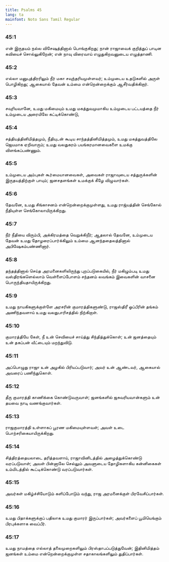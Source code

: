 ```yaml
---
title: Psalms 45
lang: ta
mainfont: Noto Sans Tamil Regular
---
```


###  45:1

என் இருதயம் நல்ல விசேஷத்தினால் பொங்குகிறது; நான் ராஜாவைக் குறித்துப் பாடின கவியைச் சொல்லுகிறேன்; என் நாவு விரைவாய் எழுதுகிறவனுடைய எழுத்தாணி.

###  45:2

எல்லா மனுபுத்திரரிலும் நீர் மகா சவுந்தரியமுள்ளவர்; உம்முடைய உதடுகளில் அருள் பொழிகிறது; ஆகையால் தேவன் உம்மை என்றென்றைக்கும் ஆசீர்வதிக்கிறார்.

###  45:3

சவுரியவானே, உமது மகிமையும் உமது மகத்துவமுமாகிய உம்முடைய பட்டயத்தை நீர் உம்முடைய அரையிலே கட்டிக்கொண்டு,

###  45:4

சத்தியத்தினிமித்தமும், நீதியுடன் கூடிய சாந்தத்தினிமித்தமும், உமது மகத்துவத்திலே ஜெயமாக ஏறிவாரும்; உமது வலதுகரம் பயங்கரமானவைகளை உமக்கு விளங்கப்பண்ணும்.

###  45:5

உம்முடைய அம்புகள் கூர்மையானவைகள், அவைகள் ராஜாவுடைய சத்துருக்களின் இருதயத்திற்குள் பாயும்; ஜனசதளங்கள் உமக்குக் கீழே விழுவார்கள்.

###  45:6

தேவனே, உமது சிங்காசனம் என்றென்றைக்குமுள்ளது, உமது ராஜ்யத்தின் செங்கோல் நீதியுள்ள செங்கோலாயிருக்கிறது.

###  45:7

நீர் நீதியை விரும்பி, அக்கிரமத்தை வெறுக்கிறீர்; ஆதலால் தேவனே, உம்முடைய தேவன் உமது தோழரைப்பார்க்கிலும் உம்மை ஆனந்ததைலத்தினால் அபிஷேகம்பண்ணினார்.

###  45:8

தந்தத்தினால் செய்த அரமனைகளிலிருந்து புறப்படுகையில், நீர் மகிழும்படி உமது வஸ்திரங்களெல்லாம் வெள்ளைப்போளம் சந்தனம் லவங்கம் இவைகளின் வாசனை பொருந்தியதாயிருக்கிறது.

###  45:9

உமது நாயகிகளுக்குள்ளே அரசரின் குமாரத்திகளுண்டு, ராஜஸ்திரீ ஓப்பீரின் தங்கம் அணிந்தவளாய் உமது வலதுபாரிசத்தில் நிற்கிறாள்.

###  45:10

குமாரத்தியே கேள், நீ உன் செவியைச் சாய்த்து சிந்தித்துக்கொள்; உன் ஜனத்தையும் உன் தகப்பன் வீட்டையும் மறந்துவிடு.

###  45:11

அப்பொழுது ராஜா உன் அழகில் பிரியப்படுவார்; அவர் உன் ஆண்டவர், ஆகையால் அவரைப் பணிந்துகொள்.

###  45:12

தீரு குமாரத்தி காணிக்கை கொண்டுவருவாள்; ஜனங்களில் ஜசுவரியவான்களும் உன் தயவை நாடி வணங்குவார்கள்.

###  45:13

ராஜகுமாரத்தி உள்ளாகப் பூரண மகிமையுள்ளவள்; அவள் உடை பொற்சரிகையாயிருக்கிறது.

###  45:14

சித்திரத்தையலாடை தரித்தவளாய், ராஜாவினிடத்தில் அழைத்துக்கொண்டு வரப்படுவாள்; அவள் பின்னாலே செல்லும் அவளுடைய தோழிகளாகிய கன்னிகைகள் உம்மிடத்தில் கூட்டிக்கொண்டு வரப்படுவார்கள்.

###  45:15

அவர்கள் மகிழ்ச்சியோடும் களிப்போடும் வந்து, ராஜ அரமனைக்குள் பிரவேசிப்பார்கள்.

###  45:16

உமது பிதாக்களுக்குப் பதிலாக உமது குமாரர் இருப்பார்கள்; அவர்களைப் பூமியெங்கும் பிரபுக்களாக வைப்பீர்.

###  45:17

உமது நாமத்தை எல்லாத் தலைமுறைகளிலும் பிரஸ்தாபப்படுத்துவேன்; இதினிமித்தம் ஜனங்கள் உம்மை என்றென்றைக்குமுள்ள சதாகாலங்களிலும் துதிப்பார்கள்.

